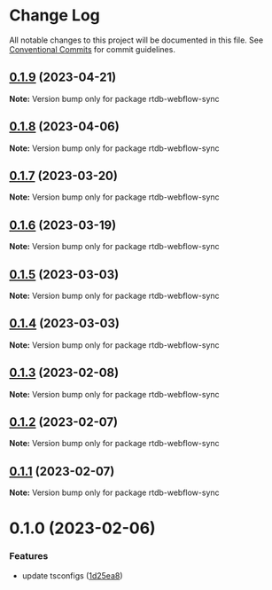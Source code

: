 # Change Log

All notable changes to this project will be documented in this file.
See [Conventional Commits](https://conventionalcommits.org) for commit guidelines.

## [0.1.9](https://github.com/simplycubed/extensions/compare/rtdb-webflow-sync@0.1.8...rtdb-webflow-sync@0.1.9) (2023-04-21)

**Note:** Version bump only for package rtdb-webflow-sync

## [0.1.8](https://github.com/simplycubed/extensions/compare/rtdb-webflow-sync@0.1.7...rtdb-webflow-sync@0.1.8) (2023-04-06)

**Note:** Version bump only for package rtdb-webflow-sync

## [0.1.7](https://github.com/simplycubed/extensions/compare/rtdb-webflow-sync@0.1.6...rtdb-webflow-sync@0.1.7) (2023-03-20)

**Note:** Version bump only for package rtdb-webflow-sync

## [0.1.6](https://github.com/simplycubed/extensions/compare/rtdb-webflow-sync@0.1.5...rtdb-webflow-sync@0.1.6) (2023-03-19)

**Note:** Version bump only for package rtdb-webflow-sync

## [0.1.5](https://github.com/simplycubed/extensions/compare/rtdb-webflow-sync@0.1.4...rtdb-webflow-sync@0.1.5) (2023-03-03)

**Note:** Version bump only for package rtdb-webflow-sync

## [0.1.4](https://github.com/simplycubed/extensions/compare/rtdb-webflow-sync@0.1.3...rtdb-webflow-sync@0.1.4) (2023-03-03)

**Note:** Version bump only for package rtdb-webflow-sync

## [0.1.3](https://github.com/simplycubed/extensions/compare/rtdb-webflow-sync@0.1.2...rtdb-webflow-sync@0.1.3) (2023-02-08)

**Note:** Version bump only for package rtdb-webflow-sync

## [0.1.2](https://github.com/simplycubed/extensions/compare/rtdb-webflow-sync@0.1.1...rtdb-webflow-sync@0.1.2) (2023-02-07)

**Note:** Version bump only for package rtdb-webflow-sync

## [0.1.1](https://github.com/simplycubed/extensions/compare/rtdb-webflow-sync@0.1.0...rtdb-webflow-sync@0.1.1) (2023-02-07)

**Note:** Version bump only for package rtdb-webflow-sync

# 0.1.0 (2023-02-06)

### Features

- update tsconfigs ([1d25ea8](https://github.com/simplycubed/extensions/commit/1d25ea8eebc38bcb2fe02fd21d7913d344de67c4))
